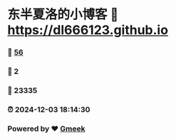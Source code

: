 # 东半夏洛的小博客 :link: https://dl666123.github.io 
### :page_facing_up: [56](https://dl666123.github.io/tag.html) 
### :speech_balloon: 2 
### :hibiscus: 23335 
### :alarm_clock: 2024-12-03 18:14:30 
### Powered by :heart: [Gmeek](https://github.com/Meekdai/Gmeek)
